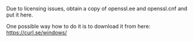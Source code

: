 Due to licensing issues, obtain a copy of openssl.ee and openssl.cnf and put it here.

One possible way how to do it is to download it from here: https://curl.se/windows/